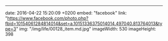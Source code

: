 ---
date: 2016-04-22 15:20:09 +0200
embed: "facebook"
link: "https://www.facebook.com/photo.php?fbid=10154061284814014&set=a.10151336375014014.497040.813764013&type=3"
img: "/img/life/00128_item.md.jpg"
imageWidth: 530
imageHeight: 398

